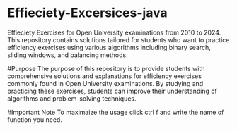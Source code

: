 # Effieciety-Excersices-java
Effieciety Exercises for Open University examinations from 2010 to 2024. This repository contains solutions tailored for 
students who want to practice efficiency exercises using various algorithms including binary search, sliding windows, and balancing methods.

#Purpose
The purpose of this repository is to provide students with comprehensive solutions and explanations 
for efficiency exercises commonly found in Open University examinations. By studying and practicing
these exercises, students can improve their understanding of algorithms and problem-solving techniques.

#Important Note
To maximaize the usage click ctrl f and write the name of function you need.
